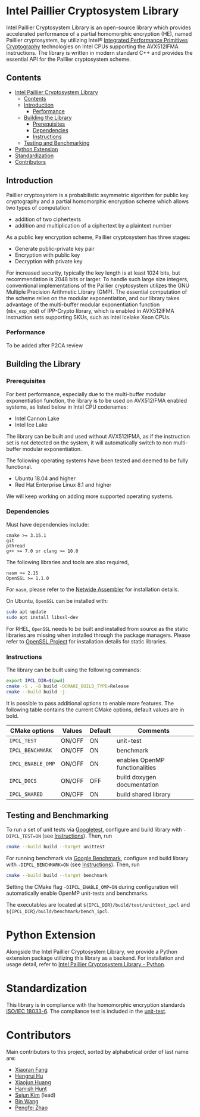 # Intel Paillier Cryptosystem Library
Intel Paillier Cryptosystem Library is an open-source library which provides accelerated performance of a partial homomorphic encryption (HE), named Paillier cryptosystem, by utilizing Intel® [Integrated Performance Primitives Cryptography](https://github.com/intel/ipp-crypto) technologies on Intel CPUs supporting the AVX512IFMA instructions. The library is written in modern standard C++ and provides the essential API for the Paillier cryptosystem scheme.

## Contents
- [Intel Paillier Cryptosystem Library](#intel-paillier-cryptosystem-library)
  - [Contents](#contents)
  - [Introduction](#introduction)
    - [Performance](#performance)
  - [Building the Library](#building-the-library)
    - [Prerequisites](#prerequisites)
    - [Dependencies](#dependencies)
    - [Instructions](#instructions)
  - [Testing and Benchmarking](#testing-and-benchmarking)
- [Python Extension](#python-extension)
- [Standardization](#standardization)
- [Contributors](#contributors)

## Introduction
Paillier cryptosystem is a probabilistic asymmetric algorithm for public key cryptography and a partial homomorphic encryption scheme which allows two types of computation:
- addition of two ciphertexts
- addition and multiplication of a ciphertext by a plaintext number

As a public key encryption scheme, Paillier cryptosystem has three stages:

 - Generate public-private key pair
 - Encryption with public key
 - Decryption with private key

For increased security, typically the key length is at least 1024 bits, but recommendation is 2048 bits or larger. To handle such large size integers, conventional implementations of the Paillier cryptosystem utilizes the GNU Multiple Precision Arithmetic Library (GMP). The essential computation of the scheme relies on the modular exponentiation, and our library takes advantage of the multi-buffer modular exponentiation function (```mbx_exp_mb8```) of IPP-Crypto library, which is enabled in AVX512IFMA instruction sets supporting SKUs, such as Intel Icelake Xeon CPUs.

### Performance
To be added after P2CA review
## Building the Library
### Prerequisites
For best performance, especially due to the multi-buffer modular exponentiation function, the library is to be used on AVX512IFMA enabled systems, as listed below in Intel CPU codenames:
 - Intel Cannon Lake
 - Intel Ice Lake

The library can be built and used without AVX512IFMA, as if the instruction set is not detected on the system, it will automatically switch to non multi-buffer modular exponentiation.

The following operating systems have been tested and deemed to be fully functional.
  - Ubuntu 18.04 and higher
  - Red Hat Enterprise Linux 8.1 and higher

We will keep working on adding more supported operating systems.
### Dependencies
Must have dependencies include:
```
cmake >= 3.15.1
git
pthread
g++ >= 7.0 or clang >= 10.0
```

The following libraries and tools are also required,
```
nasm >= 2.15
OpenSSL >= 1.1.0
```

For ```nasm```, please refer to the [Netwide Assembler](https://nasm.us/) for installation details.

On Ubuntu, ```OpenSSL``` can be installed with:
```bash
sudo apt update
sudo apt install libssl-dev
```
For RHEL, ```OpenSSL``` needs to be built and installed from source as the static libraries are missing when installed through the package managers. Please refer to [OpenSSL Project](https://github.com/openssl/openssl) for installation details for static libraries.

### Instructions
The library can be built using the following commands:
```bash
export IPCL_DIR=$(pwd)
cmake -S . -B build -DCMAKE_BUILD_TYPE=Release
cmake --build build -j
```

It is possible to pass additional options to enable more features. The following table contains the current CMake options, default values are in bold.

| CMake options           | Values    | Default | Comments                            |
|-------------------------|-----------|---------|-------------------------------------|
|`IPCL_TEST`              | ON/OFF    | ON      | unit-test                           |
|`IPCL_BENCHMARK`         | ON/OFF    | ON      | benchmark                           |
|`IPCL_ENABLE_OMP`        | ON/OFF    | ON      | enables OpenMP functionalities      |
|`IPCL_DOCS`              | ON/OFF    | OFF     | build doxygen documentation         |
|`IPCL_SHARED`            | ON/OFF    | ON      | build shared library                |

## Testing and Benchmarking
To run a set of unit tests via [Googletest](https://github.com/google/googletest), configure and build library with `-DIPCL_TEST=ON` (see [Instructions](#instructions)).
Then, run
```bash
cmake --build build --target unittest
```

For running benchmark via [Google Benchmark](https://github.com/google/benchmark), configure and build library with `-DIPCL_BENCHMARK=ON` (see [Instructions](#instructions)).
Then, run
```bash
cmake --build build --target benchmark
```
Setting the CMake flag ```-DIPCL_ENABLE_OMP=ON``` during configuration will automatically enable OpenMP unit-tests and benchmarks.

The executables are located at `${IPCL_DIR}/build/test/unittest_ipcl` and `${IPCL_DIR}/build/benchmark/bench_ipcl`.

# Python Extension
Alongside the Intel Paillier Cryptosystem Library, we provide a Python extension package utilizing this library as a backend. For installation and usage detail, refer to [Intel Paillier Cryptosystem Library - Python](https://github.com/intel-sandbox/libraries.security.cryptography.homomorphic-encryption.glade.pailliercryptolib-python).

# Standardization
This library is in compliance with the homomorphic encryption standards [ISO/IEC 18033-6](https://www.iso.org/standard/67740.html).
The compliance test is included in the [unit-test](https://github.com/intel-sandbox/libraries.security.cryptography.homomorphic-encryption.glade.pailliercryptolib/blob/main/test/test_cryptography.cpp#L112-L256).

# Contributors
Main contributors to this project, sorted by alphabetical order of last name are:
  - [Xiaoran Fang](https://github.com/fangxiaoran)
  - [Hengrui Hu](https://github.com/hhr293)
  - [Xiaojun Huang](https://github.com/xhuan28)
  - [Hamish Hunt](https://github.com/hamishun)
  - [Sejun Kim](https://github.com/skmono) (lead)
  - [Bin Wang](https://github.com/bwang30)
  - [Pengfei Zhao](https://github.com/justalittlenoob)
